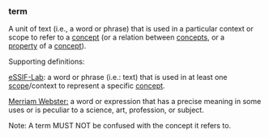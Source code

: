 ### term

<p class="c8"><span>A unit of text (i.e., a word or phrase) that is used in a particular context or scope to refer to a </span><span class="c2"><a class="c3" href="#h.6hyxh4mxxbu2">concept</a></span><span>&nbsp;(or a relation between </span><span class="c2"><a class="c3" href="#h.6hyxh4mxxbu2">concepts</a></span><span>, or a </span><span class="c2"><a class="c3" href="#h.c8vs1xa4uwn">property</a></span><span>&nbsp;of a </span><span class="c2"><a class="c3" href="#h.6hyxh4mxxbu2">concept</a></span><span class="c0">).</span></p><p class="c8"><span class="c0">Supporting definitions:</span></p><p class="c8"><span class="c2"><a class="c3" href="https://www.google.com/url?q=https://essif-lab.github.io/framework/docs/essifLab-glossary%23term&amp;sa=D&amp;source=editors&amp;ust=1706779842845119&amp;usg=AOvVaw1jNBeO6THh3JG2GWmrjpMJ">eSSIF-Lab</a></span><span>: a word or phrase (i.e.: text) that is used in at least one </span><span class="c2"><a class="c3" href="https://www.google.com/url?q=https://essif-lab.github.io/framework/docs/terms/scope&amp;sa=D&amp;source=editors&amp;ust=1706779842846034&amp;usg=AOvVaw0KsnqQgSi1bNvyNAMmstvo">scope</a></span><span>/context to represent a specific </span><span class="c2"><a class="c3" href="https://www.google.com/url?q=https://essif-lab.github.io/framework/docs/terms/concept&amp;sa=D&amp;source=editors&amp;ust=1706779842846384&amp;usg=AOvVaw1aUOH7xJlLpnbalL3wrSO-">concept</a></span><span class="c0">.</span></p><p class="c8"><span class="c2"><a class="c3" href="https://www.google.com/url?q=https://www.merriam-webster.com/dictionary/term&amp;sa=D&amp;source=editors&amp;ust=1706779842846799&amp;usg=AOvVaw3fOFwF47tIbBde4PElsn9k">Merriam Webster:</a></span><span>&nbsp;</span><span>a word or expression that has a precise meaning in some uses or is peculiar to a science, art, profession, or subject.</span></p><p class="c8"><span class="c0">Note: A term MUST NOT be confused with the concept it refers to.</span></p>
